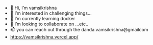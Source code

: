 - 👋 Hi, I’m vamsikrishna 
- 👀 I’m interested in challenging things...
- 🌱 I’m currently learning docker
- 💞️ I’m looking to collaborate on ...etc..
- 📫 you can reach out through the danda.vamsikrishna@gmailcom
- https://vamsikrishna.vercel.app/

<!---
vamsi973/vamsi973 is a ✨ special ✨ repository because its `README.md` (this file) appears on your GitHub profile.
You can click the Preview link to take a look at your changes.
--->
